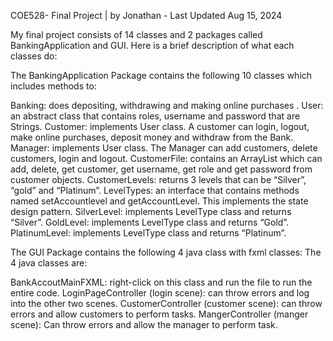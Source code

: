 COE528- Final Project | by Jonathan - Last Updated Aug 15, 2024

My final project consists of 14 classes and 2 packages called BankingApplication and GUI. Here is a brief description of what each classes do: 

The BankingApplication Package contains the following 10 classes which includes methods to: 

Banking: does depositing, withdrawing and making online purchases .
User: an abstract class that contains roles, username and password that are Strings.
Customer: implements User class. A customer can login, logout, make online purchases, deposit money and withdraw from the Bank. 
Manager: implements User class. The Manager can add customers, delete customers, login and logout.
CustomerFile: contains an ArrayList which can add, delete, get customer, get username, get role and get password from customer objects.
CustomerLevels: returns 3 levels that can be “Silver”, “gold” and “Platinum”. 
LevelTypes: an interface that contains methods named setAccountlevel and getAccountLevel. This implements the state design pattern. 
SilverLevel: implements LevelType class and returns “Silver”.
GoldLevel: implements LevelType class and returns “Gold”.
PlatinumLevel: implements LevelType class and returns “Platinum”.

The GUI Package contains the following 4 java class with fxml classes: The 4 java classes are: 

BankAccoutMainFXML: right-click on this class and run the file to run the entire code.
LoginPageController (login scene): can throw errors and log into the other two scenes. 
CustomerController (customer scene): can throw errors and allow customers to perform tasks. 
MangerController (manger scene): Can throw errors and allow the manager to perform task. 
